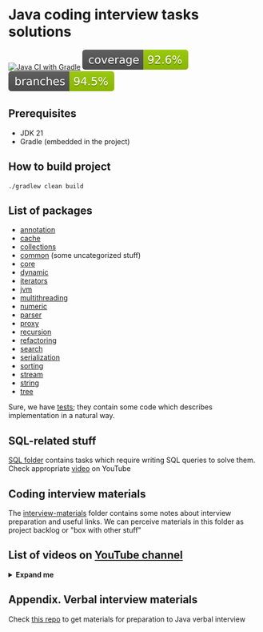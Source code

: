 # Java coding interview tasks solutions

[![Java CI with Gradle](https://github.com/andrei-punko/java-interview-coding/actions/workflows/gradle.yml/badge.svg)](https://github.com/andrei-punko/java-interview-coding/actions/workflows/gradle.yml)
[![Coverage](.github/badges/jacoco.svg)](https://github.com/andrei-punko/java-interview-coding/actions/workflows/gradle.yml)
[![Branches](.github/badges/branches.svg)](https://github.com/andrei-punko/java-interview-coding/actions/workflows/gradle.yml)

## Prerequisites

- JDK 21
- Gradle (embedded in the project)

## How to build project

```shell
./gradlew clean build
```

## List of packages

- [annotation](src/main/java/by/andd3dfx/annotation)
- [cache](src/main/java/by/andd3dfx/cache)
- [collections](src/main/java/by/andd3dfx/collections)
- [common](src/main/java/by/andd3dfx/common) (some uncategorized stuff)
- [core](src/main/java/by/andd3dfx/core)
- [dynamic](src/main/java/by/andd3dfx/dynamic)
- [iterators](src/main/java/by/andd3dfx/iterators)
- [jvm](src/main/java/by/andd3dfx/jvm)
- [multithreading](src/main/java/by/andd3dfx/multithreading)
- [numeric](src/main/java/by/andd3dfx/numeric)
- [parser](src/main/java/by/andd3dfx/parser)
- [proxy](src/main/java/by/andd3dfx/proxy)
- [recursion](src/main/java/by/andd3dfx/recursion)
- [refactoring](src/main/java/by/andd3dfx/refactoring)
- [search](src/main/java/by/andd3dfx/search)
- [serialization](src/main/java/by/andd3dfx/serialization)
- [sorting](src/main/java/by/andd3dfx/sorting)
- [stream](src/main/java/by/andd3dfx/stream)
- [string](src/main/java/by/andd3dfx/string)
- [tree](src/main/java/by/andd3dfx/tree)

Sure, we have [tests](src/test/java/by/andd3dfx); they contain some code which describes implementation in a natural
way.

## SQL-related stuff

[SQL folder](sql/README.md) contains tasks which require writing SQL queries to solve them.
Check appropriate [video](https://youtu.be/GjDF_LdwYHU) on YouTube

## Coding interview materials

The [interview-materials](interview-materials) folder contains some
notes about interview preparation and useful links.
We can perceive materials in this folder as project backlog or "box with other stuff"

## List of videos on [YouTube channel](https://www.youtube.com/@andd3dfx)
<details>
  <summary><b>Expand me</b></summary>

| Title                                                                                            |           YouTube video link            | Code / Repo link                                                                                                                                                                                                                                 |
|--------------------------------------------------------------------------------------------------|:---------------------------------------:|--------------------------------------------------------------------------------------------------------------------------------------------------------------------------------------------------------------------------------------------------|
| Определение максимального количества зрителей стрима                                             | [YouTube](https://youtu.be/uMikT-xpE-w) | [Code](src/main/java/by/andd3dfx/common/CountStreamers.java)                                                                                                                                                                                     |
| Подсчет количества людей каждого возраста (корзинная сортировка)                                 | [YouTube](https://youtu.be/vFsDPm7ecsM) | [Code](src/main/java/by/andd3dfx/sorting/ArrayOfAges.java)                                                                                                                                                                                       |
| Файловая система: структура данных и подсчет размера содержимого                                 | [YouTube](https://youtu.be/j6wr8qCaVeE) | [Code](src/main/java/by/andd3dfx/tree/FileSystemTree.java)                                                                                                                                                                                       |
| Подсчет количества кораблей на поле морского боя                                                 | [YouTube](https://youtu.be/9ypQAA7ilYo) | [Code](src/main/java/by/andd3dfx/search/CountSeaShips.java)                                                                                                                                                                                      |
| Сортировка выбором (Selection sort)                                                              | [YouTube](https://youtu.be/sQLeZOOmxlo) | [Code](src/main/java/by/andd3dfx/sorting/SelectionSort.java)                                                                                                                                                                                     |
| Роняем JVM (2 решения)                                                                           | [YouTube](https://youtu.be/FTR-_QqcH-I) | [Code](src/main/java/by/andd3dfx/jvm)                                                                                                                                                                                                            |
| Самодельный Enum (Яндекс)                                                                        | [YouTube](https://youtu.be/41sJn7MQFc4) | [Code](src/main/java/by/andd3dfx/common/CustomEnum.java)                                                                                                                                                                                         |
| Числа Фибоначчи (2 решения)                                                                      | [YouTube](https://youtu.be/S5rfbd8JkWw) | [Code](src/main/java/by/andd3dfx/numeric/Fibonacci.java)                                                                                                                                                                                         |
| Поиск второго по величине элемента массива (2 решения)                                           | [YouTube](https://youtu.be/TYU9OsImhP8) | [Code](src/main/java/by/andd3dfx/numeric/SecondLargestElement.java)                                                                                                                                                                              |
| Многопоточный стек                                                                               | [YouTube](https://youtu.be/R6yUAA82_3Y) | [Code](src/main/java/by/andd3dfx/multithreading/stack/CustomConcurrentStack.java)                                                                                                                                                                |
| Нахождение наибольшего общего делителя (2 решения)                                               | [YouTube](https://youtu.be/OzGTTkysIew) | [Code](src/main/java/by/andd3dfx/numeric/GreatestCommonDivisor.java)                                                                                                                                                                             |
| Поиск максимального произведения трех чисел в массиве                                            | [YouTube](https://youtu.be/wzO6abwg4y4) | [Code](src/main/java/by/andd3dfx/numeric/MaxMultiplicationOf3InArray.java)                                                                                                                                                                       |
| Композитный итератор (Яндекс)                                                                    | [YouTube](https://youtu.be/8V_t64QLN7Q) | [Code](src/main/java/by/andd3dfx/iterators/CompositeIterator.java)                                                                                                                                                                               |
| Пузырьковая сортировка (2 решения) (Bubble sort)                                                 | [YouTube](https://youtu.be/vK4BTGVELwk) | [Code](src/main/java/by/andd3dfx/sorting/BubbleSort.java)                                                                                                                                                                                        |
| Бинарное дерево поиска                                                                           | [YouTube](https://youtu.be/DGLiObeU04A) | [Code](src/main/java/by/andd3dfx/tree/BinarySearchTree.java)                                                                                                                                                                                     |
| Рекурсивный итератор (Яндекс)                                                                    | [YouTube](https://youtu.be/dnR4xhkdx1I) | [Code](src/main/java/by/andd3dfx/iterators/RecursiveIterator.java)                                                                                                                                                                               |
| Поиск трех чисел с заданной суммой (2 решения)                                                   | [YouTube](https://youtu.be/P-2jXiQ1OFo) | [Code](src/main/java/by/andd3dfx/numeric/SumOfThree.java)                                                                                                                                                                                        |
| Валидация имени пользователя                                                                     | [YouTube](https://youtu.be/27zJPML4SYg) | -                                                                                                                                                                                                                                                |
| Поиск цикла в связном списке: алгоритм Флойда                                                    | [YouTube](https://youtu.be/5IcvvtfLGvM) | [Code](src/main/java/by/andd3dfx/collections/LoopInLinkedList.java)                                                                                                                                                                              |
| Реализация cd для абстрактной файловой системы                                                   | [YouTube](https://youtu.be/HLoLoIaL--I) | [Code](src/main/java/by/andd3dfx/common/FileSystemPath.java)                                                                                                                                                                                     |
| LRU кэш (Least Recently Used) (leetcode)                                                         | [YouTube](https://youtu.be/ZrF5s4_jNZk) | [Code](src/main/java/by/andd3dfx/cache/LRUCache.java)                                                                                                                                                                                            |
| Обход конем шахматной доски (Horse walk)                                                         | [YouTube](https://youtu.be/keNYNcQi9o8) | [Code](src/main/java/by/andd3dfx/recursion/HorseWalk.java)                                                                                                                                                                                       |
| Подсчет строк из InputStream, удовлетворяющих условию                                            | [YouTube](https://youtu.be/XDIgxvYAGfY) | [Code](src/main/java/by/andd3dfx/common/Needle.java)                                                                                                                                                                                             |
| Поиск уникальных элементов в коллекции                                                           | [YouTube](https://youtu.be/YaApEnhQEks) | -                                                                                                                                                                                                                                                |
| Изменение формата страхового номера при помощи регулярных выражений                              | [YouTube](https://youtu.be/SdNLzjbXyo8) | [Code](src/main/java/by/andd3dfx/common/InsuranceNumber.java)                                                                                                                                                                                    |
| Определение бита в бесконечной последовательности                                                | [YouTube](https://youtu.be/AB896M2cJr4) | [Code](src/main/java/by/andd3dfx/numeric/BitsRow.java)                                                                                                                                                                                           |
| Запуск параллельного выполнения нескольких задач (3 решения)                                     | [YouTube](https://youtu.be/jPCnLumA4x8) | [Code](src/main/java/by/andd3dfx/multithreading/HowToStartMultipleTasks.java)                                                                                                                                                                    |
| Четный итератор                                                                                  | [YouTube](https://youtu.be/wY5Hg3KrLqw) | [Code](src/main/java/by/andd3dfx/iterators/EvenIterator.java)                                                                                                                                                                                    |
| Задачи с палиндромами                                                                            | [YouTube](https://youtu.be/XZMOlvKRzd0) | [Code](src/main/java/by/andd3dfx/string/Palindrome.java)                                                                                                                                                                                         |
| Расстановка ферзей на шахматной доске (N-Queens) (leetcode)                                      | [YouTube](https://youtu.be/v9kctJiD4KQ) | [Code](src/main/java/by/andd3dfx/recursion/EightQueens.java)                                                                                                                                                                                     |
| Печать foobar из разных потоков                                                                  | [YouTube](https://youtu.be/UVrrfYTiRo8) | [Code](src/main/java/by/andd3dfx/multithreading/FooBarNTimes.java)                                                                                                                                                                               |
| Проверка симметричности матрицы                                                                  | [YouTube](https://youtu.be/DwLLrRRPFkw) | [Code](src/main/java/by/andd3dfx/numeric/SymmetricMatrix.java)                                                                                                                                                                                   |
| Расчет давления в кирпичной пирамиде с помощью рекурсии                                          | [YouTube](https://youtu.be/dDk8FUEvFZo) | [Code](src/main/java/by/andd3dfx/recursion/BrickPyramid.java)                                                                                                                                                                                    |
| Поиск подмножества с максимальной четной суммой за O(n)                                          | [YouTube](https://youtu.be/GgZvAwyrAC0) | [Code](src/main/java/by/andd3dfx/search/FindMaxEvenSum.java)                                                                                                                                                                                     |
| Обход бинарного дерева (4 способа) (Binary tree walk)                                            | [YouTube](https://youtu.be/cEd6CPAp90I) | [Code](src/main/java/by/andd3dfx/tree/BinaryTreeWalking.java)                                                                                                                                                                                    |
| Разворот односвязного списка (3 способа) (Reverse linked list)                                   | [YouTube](https://youtu.be/iEKdRgKNurg) | [Code](src/main/java/by/andd3dfx/collections/ReverseLinkedList.java)                                                                                                                                                                             |
| Самодельная аннотация                                                                            | [YouTube](https://youtu.be/ERKYwftYjtk) | [Code](src/main/java/by/andd3dfx/annotation)                                                                                                                                                                                                     |
| Самодельный Atomic                                                                               | [YouTube](https://youtu.be/4SFuAGa6GfU) | [Code](src/main/java/by/andd3dfx/multithreading/CustomAtomic.java)                                                                                                                                                                               |
| Поиск простых делителей числа (Prime dividers of number)                                         | [YouTube](https://youtu.be/EEN6tBfXGt8) | [Code](src/main/java/by/andd3dfx/numeric/PrimeDividersOfNumber.java)                                                                                                                                                                             |
| Сортировка вставками (Insertion sort)                                                            | [YouTube](https://youtu.be/NIvyCMC7NgU) | [Code](src/main/java/by/andd3dfx/sorting/InsertionSort.java)                                                                                                                                                                                     |
| Подсчет количества съеденных конфет                                                              | [YouTube](https://youtu.be/UNz2nM2qQ3E) | [Code](src/main/java/by/andd3dfx/common/Candies.java)                                                                                                                                                                                            |
| Составление поезда из вагонов                                                                    | [YouTube](https://youtu.be/ToXzQU6vIKw) | [Code](src/main/java/by/andd3dfx/common/TrainComposition.java)                                                                                                                                                                                   |
| Очередь в прачечную                                                                              | [YouTube](https://youtu.be/reTyOF3yo5k) | [Code](src/main/java/by/andd3dfx/search/WashMachines.java)                                                                                                                                                                                       |
| Реализация целочисленного деления (2 решения)                                                    | [YouTube](https://youtu.be/jhKuxPDCa54) | [Code](src/main/java/by/andd3dfx/numeric/IntDivider.java)                                                                                                                                                                                        |
| Ханойские башни (Hanoi towers)                                                                   | [YouTube](https://youtu.be/8fkHg9JKKmg) | [Code](src/main/java/by/andd3dfx/recursion/HanoiTowers.java)                                                                                                                                                                                     |
| Быстрая сортировка (Quick sort)                                                                  | [YouTube](https://youtu.be/lp1UsN1-_p4) | [Code](src/main/java/by/andd3dfx/sorting/QuickSort.java)                                                                                                                                                                                         |
| Генерация перестановок (leetcode)                                                                | [YouTube](https://youtu.be/PyRnm2mFZbk) | [Code](src/main/java/by/andd3dfx/common/Permutations.java)                                                                                                                                                                                       |
| Интерполяционный поиск в упорядоченном массиве                                                   | [YouTube](https://youtu.be/kRTntkCB_a4) | [Code](src/main/java/by/andd3dfx/search/InterpolationSearch.java)                                                                                                                                                                                |
| Птицеферма (с элементами ООП)                                                                    | [YouTube](https://youtu.be/tQAJRQrc2Aw) | [Code](src/main/java/by/andd3dfx/common/birdsfarm/README.MD)                                                                                                                                                                                     |
| Определение более длинного конца цепи                                                            | [YouTube](https://youtu.be/KAqZwNY7yUc) | -                                                                                                                                                                                                                                                |
| Прыжки по разрушающимся платформам                                                               | [YouTube](https://youtu.be/okH8weUwc8k) | -                                                                                                                                                                                                                                                |
| Сортировка квадратов упорядоченного массива (3 способа) (leetcode)                               | [YouTube](https://youtu.be/49DpyzZN4NM) | [Code](src/main/java/by/andd3dfx/common/SortedSquares.java)                                                                                                                                                                                      |
| Поиск пары непересекающихся отрезков                                                             | [YouTube](https://youtu.be/W7irv3Wy7Kw) | [Code](src/main/java/by/andd3dfx/common/SegmentIntersection.java)                                                                                                                                                                                |
| Определение непрерывных интервалов для числового массива                                         | [YouTube](https://youtu.be/ql6TROfbnYk) | [Code](src/main/java/by/andd3dfx/common/ArrayRanges.java)                                                                                                                                                                                        |
| Поиск в массиве пары чисел с заданной суммой за O(n)                                             | [YouTube](https://youtu.be/CrQdpjsr26w) | [Code](src/main/java/by/andd3dfx/search/FindSumOfTwoInArray.java)                                                                                                                                                                                |
| Поиск k максимальных чисел в массиве за O(kn)                                                    | [YouTube](https://youtu.be/iBOodbu0wKQ) | [Code](src/main/java/by/andd3dfx/sorting/FindTopKNumbers.java)                                                                                                                                                                                   |
| Поиск пропущенного минимального положительного элемента в несортированном массиве за O(n)        | [YouTube](https://youtu.be/0i7x_YEXOpA) | [Code](src/main/java/by/andd3dfx/search/FirstSmallestMissingPositive.java)                                                                                                                                                                       |
| Два секретных Git-репозитория, посвященных Java-интервью                                         | [YouTube](https://youtu.be/NpcB1gsTkMg) | [Repo1](https://github.com/andrei-punko/java-interview-coding) [Repo2](https://github.com/andrei-punko/java-interview-faq-n-answers)                                                                                                             |
| Сократитель ссылок (Яндекс)                                                                      | [YouTube](https://youtu.be/iUBWIZE_vo4) | [Code](src/main/java/by/andd3dfx/common/UrlShortener.java)                                                                                                                                                                                       |
| Определение минимального произведения пары элементов несортированного массива за O(n)            | [YouTube](https://youtu.be/QilFm81ukEw) | [Code](src/main/java/by/andd3dfx/numeric/MinMultiplication.java)                                                                                                                                                                                 |
| Возведение числа в степень (2 способа) (leetcode)                                                | [YouTube](https://youtu.be/peiEt6TkpLU) | [Code](src/main/java/by/andd3dfx/numeric/RaiseToPower.java)                                                                                                                                                                                      |
| Сортировка анаграмм                                                                              | [YouTube](https://youtu.be/_i77ixQLijs) | [Code](src/main/java/by/andd3dfx/sorting/SortAnagrams.java)                                                                                                                                                                                      |
| Создаем deadlock                                                                                 | [YouTube](https://youtu.be/xuWU_6JTXi4) | [Code](src/main/java/by/andd3dfx/multithreading/Deadlock.java)                                                                                                                                                                                   |
| Замена последовательных пробелов в строке одним за O(n)                                          | [YouTube](https://youtu.be/2jszDhWtLes) | [Code](src/main/java/by/andd3dfx/string/ReplaceConsequentSpacesWithOne.java)                                                                                                                                                                     |
| Как собрать Java-проект без JDK, Maven и Gradle                                                  | [YouTube](https://youtu.be/gbF2zVvndLg) | [Repo](https://github.com/andrei-punko/aspectj-sandbox/tree/build-java8-project-inside-docker)                                                                                                                                                   |
| Сортировка слиянием (Merge sort)                                                                 | [YouTube](https://youtu.be/QsXDi0MABA0) | [Code](src/main/java/by/andd3dfx/sorting/MergeSort.java)                                                                                                                                                                                         |
| Стек с поддержкой определения минимального элемента за O(1)                                      | [YouTube](https://youtu.be/-Y-_0R8tfyk) | [Code](src/main/java/by/andd3dfx/collections/StackWithMinSupportO1.java)                                                                                                                                                                         |
| Рефакторинг кода из интервью 1                                                                   | [YouTube](https://youtu.be/jdnNYxVk5BE) | [Code](src/main/java/by/andd3dfx/refactoring)                                                                                                                                                                                                    |
| Кодирование строки                                                                               | [YouTube](https://youtu.be/Lw4gg7tkWQE) | [Code](src/main/java/by/andd3dfx/string/ShiftCharactersAndCapitalizeVowels.java)                                                                                                                                                                 |
| Реверсирование последовательности (3 способа)                                                    | [YouTube](https://youtu.be/Ql6JGqcSiNk) | [Code](src/main/java/by/andd3dfx/collections/ReverseAnySequence.java)                                                                                                                                                                            |
| Программист в кино в эпоху COVID                                                                 | [YouTube](https://youtu.be/ClBUqbfSJ18) | [Code](src/main/java/by/andd3dfx/common/ProgrammerInCinemaDuringCovid.java)                                                                                                                                                                      |
| LFU кэш (Least Frequently Used) (leetcode)                                                       | [YouTube](https://youtu.be/4hhu0cSVUCA) | [Code](src/main/java/by/andd3dfx/cache/LFUCacheUsingLinkedHashSet.java)                                                                                                                                                                          |
| Поиск элементов одного массива, отсутствующих в другом за O(n)                                   | [YouTube](https://youtu.be/bJIzoT-CmUg) | [Code](src/main/java/by/andd3dfx/search/FindElementsOfArrayWhichNotPresentInAnotherArray.java)                                                                                                                                                   |
| Киномарафон                                                                                      | [YouTube](https://youtu.be/2hGoj3v5JVQ) | [Code](src/main/java/by/andd3dfx/common/MovieNight.java)                                                                                                                                                                                         |
| Самодельный Stream с filter и map операциями                                                     | [YouTube](https://youtu.be/LvBjS17CatQ) | [Code](src/main/java/by/andd3dfx/stream/CustomStream.java)                                                                                                                                                                                       |
| Брутфорс пароля по хэшу и хэш-функции (Ozon)                                                     | [YouTube](https://youtu.be/-TjrkxilGn0) | [Code](src/main/java/by/andd3dfx/common/PasswordBruteforce.java)                                                                                                                                                                                 |
| Упаковка товаров для доставки                                                                    | [YouTube](https://youtu.be/ZDntf64fW5Q) | -                                                                                                                                                                                                                                                |
| Самодельный Stream 2: of, limit, skip, takeWhile, dropWhile, distinct, sorted, forEach, toList   | [YouTube](https://youtu.be/iuzWoSzl1to) | [Code](src/main/java/by/andd3dfx/stream/CustomStream.java)                                                                                                                                                                                       |
| Определение оптимального времени покупки и продажи акций (2 решения) (leetcode)                  | [YouTube](https://youtu.be/XYPIKrEBbCc) | [Code](src/main/java/by/andd3dfx/dynamic/BestTimeToBuyNSellStock.java)                                                                                                                                                                           |
| Разбиение здания на апартаменты                                                                  | [YouTube](https://youtu.be/W3RefFMsnRo) | [Code](src/main/java/by/andd3dfx/dynamic/Stories.java)                                                                                                                                                                                           |
| Самодельный BlockingQueue (2 решения)                                                            | [YouTube](https://youtu.be/eMn_KjkFGds) | [Code](src/main/java/by/andd3dfx/multithreading/queue)                                                                                                                                                                                           |
| Самодельный ThreadPoolExecutor                                                                   | [YouTube](https://youtu.be/FmJasJ-W-Rs) | [Code](src/main/java/by/andd3dfx/multithreading/executor)                                                                                                                                                                                        |
| Восстановление IP-адреса (leetcode)                                                              | [YouTube](https://youtu.be/bpSA5MJ36UQ) | [Code](src/main/java/by/andd3dfx/dynamic/RestoreIPAddress.java)                                                                                                                                                                                  |
| Определение лучшего среднего значения в массиве оценок (2 решения)                               | [YouTube](https://youtu.be/cdLSKHrfg4A) | [Code](src/main/java/by/andd3dfx/numeric/BestAverageScore.java)                                                                                                                                                                                  |
| Создание объекта по типу, указанному как generic (2 решения)                                     | [YouTube](https://youtu.be/vkn_2w-oJIo) | [Code](src/main/java/by/andd3dfx/core/GenericClassCreation.java)                                                                                                                                                                                 |
| Порядок инициализации полей и блоков Java-класса                                                 | [YouTube](https://youtu.be/rnf7cMbRado) | [Code](src/main/java/by/andd3dfx/core/creationorder)                                                                                                                                                                                             |
| Самодельный LinkedList                                                                           | [YouTube](https://youtu.be/vHjvNHBQP3o) | [Code](src/main/java/by/andd3dfx/collections/custom/CustomLinkedList.java)                                                                                                                                                                       |
| Самодельный ArrayList                                                                            | [YouTube](https://youtu.be/u7Vyh567ljs) | [Code](src/main/java/by/andd3dfx/collections/custom/CustomArrayList.java)                                                                                                                                                                        |
| Самодельный HashMap                                                                              | [YouTube](https://youtu.be/-GECqwRV8Uw) | [Code](src/main/java/by/andd3dfx/collections/custom/CustomHashMap.java)                                                                                                                                                                          |
| Три задачи из интервью на парсинг файлов                                                         | [YouTube](https://youtu.be/4DGhiBXFhUc) | [Code](src/main/java/by/andd3dfx/parser)                                                                                                                                                                                                         |
| Робот двуногий шагающий (Яндекс)                                                                 | [YouTube](https://youtu.be/MBANIKUlpEs) | [Code](src/main/java/by/andd3dfx/multithreading/TwoLegsRobot.java)                                                                                                                                                                               |
| Самодельный HashSet                                                                              | [YouTube](https://youtu.be/aTbKxApYNYk) | [Code](src/main/java/by/andd3dfx/collections/custom/CustomHashSet.java)                                                                                                                                                                          |
| Самодельный LinkedHashSet                                                                        | [YouTube](https://youtu.be/GlV87RWHhOQ) | [Code](src/main/java/by/andd3dfx/collections/custom/CustomLinkedHashSet.java)                                                                                                                                                                    |
| Неизменяемая нода и сумма ее вложенных элементов (3 способа)                                     | [YouTube](https://youtu.be/UaeleszV00w) | [Code](src/main/java/by/andd3dfx/recursion/UnmodifiableNode.java)                                                                                                                                                                                |
| Топологическая сортировка. Нахождение цикла в графе                                              | [YouTube](https://youtu.be/FiNIYTJO0qM) | [Code](src/main/java/by/andd3dfx/sorting/TopologicalSorting.java)                                                                                                                                                                                |
| Удаление N-го элемента с конца односвязного списка (leetcode)                                    | [YouTube](https://youtu.be/1cn_3eCvnq0) | [Code](src/main/java/by/andd3dfx/collections/DeleteNthElementFromLinkedListEnd.java)                                                                                                                                                             |
| Самодельный Lock                                                                                 | [YouTube](https://youtu.be/QdvsNhf5FI4) | [Code](src/main/java/by/andd3dfx/multithreading/lock)                                                                                                                                                                                            |
| Печать строк в заданном порядке из разных потоков (leetcode)                                     | [YouTube](https://youtu.be/UTmv-H2xc9Y) | [Code](src/main/java/by/andd3dfx/multithreading/PrintInOrder.java)                                                                                                                                                                               |
| Многопоточное получение H₂O из водорода и кислорода (leetcode)                                   | [YouTube](https://youtu.be/7S9e_vXuVFE) | [Code](src/main/java/by/andd3dfx/multithreading/BuildingH2O.java)                                                                                                                                                                                |
| Удаление элемента заданной величины из массива (leetcode)                                        | [YouTube](https://youtu.be/ECdosiz1ZPM) | [Code](src/main/java/by/andd3dfx/common/RemoveElement.java)                                                                                                                                                                                      |
| ДВЕ задачи про ДВЕри                                                                             | [YouTube](https://youtu.be/ix81AbCNiBE) | [Code1](src/main/java/by/andd3dfx/common/DoorNBox.java) [Code2](src/main/java/by/andd3dfx/common/DoorsNKeys.java)                                                                                                                                |
| Добавление многопоточности при параллельных запросах в разные системы                            | [YouTube](https://youtu.be/3IGsZy0uTSk) | [Code](src/main/java/by/andd3dfx/multithreading/AddMultithreading.java)                                                                                                                                                                          |
| Распространение заражения между городами (2 решения)                                             | [YouTube](https://youtu.be/Ei1uCCD_Iqg) | -                                                                                                                                                                                                                                                |
| Реверсирование порядка цифр в числе (2 решения)                                                  | [YouTube](https://youtu.be/w3C4L7GxD7M) | [Code](src/main/java/by/andd3dfx/numeric/ReverseDigitsOrder.java)                                                                                                                                                                                |
| Поиск среди пар чисел значения, встречающегося однажды: магия XOR (2 решения) (leetcode)         | [YouTube](https://youtu.be/dNB8tOvx5Gk) | [Code](src/main/java/by/andd3dfx/numeric/FindNumberWhichAppearsOnce.java)                                                                                                                                                                        |
| Удаление дубликатов в сортированном связном списке ч.I, II (leetcode)                            | [YouTube](https://youtu.be/ryE_Q_AtAg8) | [Code1](src/main/java/by/andd3dfx/collections/RemoveDuplicatesFromSortedLinkedList.java) [Code2](src/main/java/by/andd3dfx/collections/RemoveDuplicatesFromSortedLinkedList_II.java)                                                             |
| Генерация валидных комбинаций скобок (leetcode)                                                  | [YouTube](https://youtu.be/UMBenJ4PZKU) | [Code](src/main/java/by/andd3dfx/common/GenerateParentheses.java)                                                                                                                                                                                |
| Валидация записи числа регулярным выражением (leetcode)                                          | [YouTube](https://youtu.be/Xy0iJ7w_UO8) | [Code](src/main/java/by/andd3dfx/numeric/ValidNumber.java)                                                                                                                                                                                       |
| Проверка, является ли число степенью заданного числа (2 решения) (leetcode)                      | [YouTube](https://youtu.be/E1Gue5EcvK4) | [Code](src/main/java/by/andd3dfx/numeric/PowerOfThree.java)                                                                                                                                                                                      |
| Прокрутка односвязного списка (leetcode)                                                         | [YouTube](https://youtu.be/6tyflwO6PwY) | [Code](src/main/java/by/andd3dfx/collections/RotateLinkedList.java)                                                                                                                                                                              |
| Поиск подстроки в строке за O(N+M): алгоритм Бойера-Мура (2 решения) (leetcode)                  | [YouTube](https://youtu.be/77fzfJIs_YY) | [Code1](src/main/java/by/andd3dfx/string/boyermoore/FindSubstringBoyerMoore.java) [Code2](src/main/java/by/andd3dfx/string/boyermoore/FindSubstringBoyerMooreEnhanced.java)                                                                      |
| Задачи из интервью на написание SQL-запросов                                                     | [YouTube](https://youtu.be/GjDF_LdwYHU) | [Code](sql/README.md)                                                                                                                                                                                                                            |
| Поиск слова в матрице букв (leetcode)                                                            | [YouTube](https://youtu.be/FsKU04anMtE) | [Code](src/main/java/by/andd3dfx/search/wordsearch/WordSearch.java)                                                                                                                                                                              |
| Сжатие строки (Яндекс)                                                                           | [YouTube](https://youtu.be/s3sGF7C6cV8) | [Code](src/main/java/by/andd3dfx/string/MakeStringCompact.java)                                                                                                                                                                                  |
| Самодельный Stack                                                                                | [YouTube](https://youtu.be/sZ-DrSHhrWc) | [Code](src/main/java/by/andd3dfx/collections/custom/CustomStack.java)                                                                                                                                                                            |
| Выдача купюр банкоматом (Яндекс)                                                                 | [YouTube](https://youtu.be/LDKZtDevRRI) | -                                                                                                                                                                                                                                                |
| Поиск набора слов в матрице букв (2 решения) (leetcode)                                          | [YouTube](https://youtu.be/DTyMyr6bNGw) | [Code1](src/main/java/by/andd3dfx/search/wordsearch/WordSearch_IIUsingWordSearch.java) [Code2](src/main/java/by/andd3dfx/search/wordsearch/WordSearch_IIUsingRecursion.java)                                                                     |
| Поиск набора слов в матрице букв 2: префиксное дерево (leetcode)                                 | [YouTube](https://youtu.be/CLYbm21pvig) | [Code](src/main/java/by/andd3dfx/search/wordsearch/WordSearch_IIUsingPrefixTree.java)                                                                                                                                                            |
| Поиск в строке наиболее длинной подстроки без повторений (leetcode)                              | [YouTube](https://youtu.be/Jj66XXja4LY) | [Code](src/main/java/by/andd3dfx/string/LongestWordWithoutRepeatingChars.java)                                                                                                                                                                   |
| Сумма двух чисел без использования + и - (2 решения) (leetcode)                                  | [YouTube](https://youtu.be/W_Vja_AFKFg) | [Code](src/main/java/by/andd3dfx/numeric/SumOfTwoIntegersWithoutUsingPlusMinus.java)                                                                                                                                                             |
| Длина последнего слова в строке (3 решения) (leetcode)                                           | [YouTube](https://youtu.be/Kev5TpsfKT4) | [Code](src/main/java/by/andd3dfx/string/LengthOfLastWord.java)                                                                                                                                                                                   |
| Парсинг списка строк в структуру данных (Яндекс)                                                 | [YouTube](https://youtu.be/RW1DcmbzbQ8) | [Code](src/main/java/by/andd3dfx/string/ParseListIntoStructure.java)                                                                                                                                                                             |
| Перемещение нулей к концу массива (leetcode)                                                     | [YouTube](https://youtu.be/IV5EIDRYZ9U) | [Code](src/main/java/by/andd3dfx/numeric/MoveZeroes.java)                                                                                                                                                                                        |
| Проверка правильности использования заглавных букв (2 решения) (leetcode)                        | [YouTube](https://youtu.be/v0EkBQbFQpk) | [Code](src/main/java/by/andd3dfx/string/CheckCapitalUsage.java)                                                                                                                                                                                  |
| Цифровой корень (итеративная сумма цифр) числа (2 решения) (leetcode)                            | [YouTube](https://youtu.be/04ezQ_--SIs) | [Code](src/main/java/by/andd3dfx/numeric/AddDigits.java)                                                                                                                                                                                         |
| Удаление дубликатов из сортированного массива, ч.I, II (leetcode)                                | [YouTube](https://youtu.be/gbReaBoFHkc) | [Code1](src/main/java/by/andd3dfx/collections/RemoveDuplicatesFromSortedArray.java) [Code2](src/main/java/by/andd3dfx/collections/RemoveDuplicatesFromSortedArray_II.java)                                                                       |
| Определение размера окрестности для элементов массива чисел                                      | [YouTube](https://youtu.be/GyiMCtUWnUk) | [Code](src/main/java/by/andd3dfx/search/FindNeighborhoodSequence.java)                                                                                                                                                                           |
| Сортировка Шелла (Shell sort)                                                                    | [YouTube](https://youtu.be/1wyVIGI7EX8) | [Code](src/main/java/by/andd3dfx/sorting/ShellSort.java)                                                                                                                                                                                         |
| Размен минимальным количеством монет (2 решения)                                                 | [YouTube](https://youtu.be/K1xPbYPslRU) | [Code](src/main/java/by/andd3dfx/dynamic/ChangeWithMinNumberOfCoins.java)                                                                                                                                                                        |
| Замена всех '?' в строке, избегая повторяющихся последовательных символов (leetcode)             | [YouTube](https://youtu.be/OgMnvWfhqrk) | [Code](src/main/java/by/andd3dfx/string/ReplaceQCharToAvoidConsecutiveRepeatingChars.java)                                                                                                                                                       |
| Заказ фурнитуры: добавить пропущенный код                                                        | [YouTube](https://youtu.be/TNgR6JaxwFg) | [Code](src/main/java/by/andd3dfx/common/furniture/README.md)                                                                                                                                                                                     |
| Поиск в сортированном массиве количества элементов меньших заданного (3 решения)                 | [YouTube](https://youtu.be/a2dvtrdi1YI) | [Code](src/main/java/by/andd3dfx/search/FindAmountOfElementsLessThan.java)                                                                                                                                                                       |
| Факториал (4 решения)                                                                            | [YouTube](https://youtu.be/HZrTppQjXVs) | [Code](src/main/java/by/andd3dfx/numeric/factorial)                                                                                                                                                                                              |
| Вычисление среднего, медианы, моды, квартилей                                                    | [YouTube](https://youtu.be/nqalmvHE_-A) | [Code](src/main/java/by/andd3dfx/numeric/MeanMedianMode.java)                                                                                                                                                                                    |
| Обзор содержимого моих GitHub репозиториев                                                       | [YouTube](https://youtu.be/w2LyIXEvtG0) | [GitHub](https://github.com/andrei-punko)                                                                                                                                                                                                        |
| Перемешивание массива: алгоритм тасования Фишера-Йетса                                           | [YouTube](https://youtu.be/Ru9UA_74t30) | [Code](src/main/java/by/andd3dfx/sorting/ArrayMixer.java)                                                                                                                                                                                        |
| Валидация скобочного выражения (leetcode)                                                        | [YouTube](https://youtu.be/4kimh-Gsuxs) | [Code](src/main/java/by/andd3dfx/common/BracketsExpressionValidator.java)                                                                                                                                                                        |
| Объединение упорядоченных массивов в массив без дубликатов                                       | [YouTube](https://youtu.be/uABGnnTD0Kw) | [Code](src/main/java/by/andd3dfx/common/ArraysUnion.java)                                                                                                                                                                                        |
| Каверзный finally / Каверзный stream: предсказать, что произойдет                                | [YouTube](https://youtu.be/Man9zRalhPs) | [Code1](src/main/java/by/andd3dfx/core/TrickyFinally.java) [Code2](src/main/java/by/andd3dfx/stream/TrickyStream.java)                                                                                                                           |
| Как успеть посмотреть все обучающие ролики на YouTube (Ускорение выше 2х)                        | [YouTube](https://youtu.be/NjCizItxPdM) | -                                                                                                                                                                                                                                                |
| Генерация CV в PDF из Markdown и автоматизация взаимодействия с рекрутером                       | [YouTube](https://youtu.be/GV5LlPkrNQM) | [Repo](https://github.com/andrei-punko/cv)                                                                                                                                                                                                       |
| Перестановка пары цифр числа для получения максимального значения (leetcode)                     | [YouTube](https://youtu.be/-my6feBZ6RY) | [Code](src/main/java/by/andd3dfx/numeric/MaximumSwap.java)                                                                                                                                                                                       |
| Бинарный поиск в упорядоченном массиве                                                           | [YouTube](https://youtu.be/RaxWD5yAQ9Q) | [Code](src/main/java/by/andd3dfx/search/BinarySearch.java)                                                                                                                                                                                       |
| Поиск первой и последней позиции элемента в упорядоченном массиве (leetcode)                     | [YouTube](https://youtu.be/6s-kAtOFXuY) | [Code](src/main/java/by/andd3dfx/search/FirstNLastPosOfElementInSortedArray.java)                                                                                                                                                                |
| Подсчет отрицательных чисел в сортированной матрице за O(N+M) (2 решения) (leetcode)             | [YouTube](https://youtu.be/N3RrlPQn9CY) | [Code](src/main/java/by/andd3dfx/search/CountNegativesInSortedMatrix.java)                                                                                                                                                                       |
| Избавление от дублирования в тестах посредством перехода к параметризованным тестам              | [YouTube](https://youtu.be/QIwQCzDU3XM) | [Code](src/test/java/by/andd3dfx/search/CountNegativesInSortedMatrixTest.java)                                                                                                                                                                   |
| Поиск пропущенных чисел в массиве без использования дополнительной памяти                        | [YouTube](https://youtu.be/yR6sQBAOSt4) | [Code](src/main/java/by/andd3dfx/search/FindDisappearedNumbers.java)                                                                                                                                                                             |
| Поиск следующей ноды для заданной ноды бинарного дерева поиска                                   | [YouTube](https://youtu.be/qg0b9f8wGCg) | [Code](src/main/java/by/andd3dfx/tree/NextNodeForBinarySearchTree.java)                                                                                                                                                                          |
| Задачи на логику из BA-интервью                                                                  | [YouTube](https://youtu.be/Gdc_piBHDzU) | -                                                                                                                                                                                                                                                |
| Поиск позиций больших групп в строке (leetcode)                                                  | [YouTube](https://youtu.be/RFTK3bFpLcs) | [Code](src/main/java/by/andd3dfx/string/LargeGroupPositions.java)                                                                                                                                                                                |
| Подсчет способов подъема по лестнице (leetcode)                                                  | [YouTube](https://youtu.be/bjE3KQM4ko4) | [Code](src/main/java/by/andd3dfx/common/ClimbingStairs.java)                                                                                                                                                                                     |
| Преобразование римской записи числа в арабскую (leetcode)                                        | [YouTube](https://youtu.be/vlKjGPFyltU) | [Code](src/main/java/by/andd3dfx/numeric/RomanToInteger.java)                                                                                                                                                                                    |
| Преобразование арабской записи числа в римскую (leetcode)                                        | [YouTube](https://youtu.be/83hLrZyfxeU) | [Code](src/main/java/by/andd3dfx/numeric/IntegerToRoman.java)                                                                                                                                                                                    |
| Поиск анаграммы (2 решения) (leetcode)                                                           | [YouTube](https://youtu.be/8doD_ZqlHL0) | [Code](src/main/java/by/andd3dfx/common/ValidAnagram.java)                                                                                                                                                                                       |
| Поиск наиболее длинного слова из словаря, которое можно сложить из заданного набора символов     | [YouTube](https://youtu.be/LQeAY_jx3SA) | [Code](src/main/java/by/andd3dfx/string/LongestDictWordsFromCharacters.java)                                                                                                                                                                     |
| Определение простых делителей, меньших заданного числа. Решето Эратосфена (4 решения)            | [YouTube](https://youtu.be/VWP8mvmDRNc) | [Code](src/main/java/by/andd3dfx/numeric/AmountOfPrimeNumbers.java)                                                                                                                                                                              |
| Поиск для заданного элемента массива k соседних элементов, ближайших к нему по величине (Яндекс) | [YouTube](https://youtu.be/bB0v2pcE1Do) | [Code](src/main/java/by/andd3dfx/numeric/KNearestNumbers.java)                                                                                                                                                                                   |
| Поиск максимальной суммы двух элементов в неупорядоченном списке за O(n)                         | [YouTube](https://youtu.be/r6nFOKq_rdc) | [Code](src/main/java/by/andd3dfx/numeric/MaxSum.java)                                                                                                                                                                                            |
| Инкремент большого целого, представленного в виде массива цифр (leetcode)                        | [YouTube](https://youtu.be/qk6lt-lC2Nc) | [Code](src/main/java/by/andd3dfx/numeric/PlusOne.java)                                                                                                                                                                                           |
| Определение года с максимальным количеством живущих людей (2 решения)                            | [YouTube](https://youtu.be/V1qTYQKxRAA) | [Code](src/main/java/by/andd3dfx/numeric/MaxPeopleAlive.java)                                                                                                                                                                                    |
| Обращение строки символов                                                                        | [YouTube](https://youtu.be/BaFfp9zV6CM) | [Code](src/main/java/by/andd3dfx/string/ReverseString.java)                                                                                                                                                                                      |
| Вывод уникальных значений для коллекции двойной вложенности (2 решения)                          | [YouTube](https://youtu.be/rl186vmuMjk) | [Code](src/main/java/by/andd3dfx/collections/DistinctNames.java)                                                                                                                                                                                 |
| Паспортный контроль (2 решения)                                                                  | [YouTube](https://youtu.be/DAjin0U7NHA) | [Code](src/main/java/by/andd3dfx/common/PassportCheckpoint.java)                                                                                                                                                                                 |
| Вращение матрицы (hackerrank)                                                                    | [YouTube](https://youtu.be/etkqSnthF4c) | [Code](src/main/java/by/andd3dfx/common/MatrixRotation.java)                                                                                                                                                                                     |
| Подсчет единиц в бинарной записи числа (leetcode)                                                | [YouTube](https://youtu.be/F8zwvJYw0R8) | [Code](src/main/java/by/andd3dfx/numeric/CountOnesInBinaryForm.java)                                                                                                                                                                             |
| Получение одной строки из другой за одно изменение                                               | [YouTube](https://youtu.be/GOSWr4jHng8) | [Code](src/main/java/by/andd3dfx/string/StringTransformation.java)                                                                                                                                                                               |
| Проверка наличия дубликатов в несортированном массиве (2 решения)                                | [YouTube](https://youtu.be/qD1EeU7AdrU) | [Code](src/main/java/by/andd3dfx/collections/ContainsDuplicates.java)                                                                                                                                                                            |
| Самодельные equals() и hashCode()                                                                | [YouTube](https://youtu.be/tV621E_36Y4) | [Code1](src/main/java/by/andd3dfx/core/equalshashcode/CustomEqualsNHashCode.java) [Code2](src/main/java/by/andd3dfx/core/equalshashcode/CustomEqualsNHashCode2.java)                                                                             |
| LFU кэш 2 (Least Frequently Used) (leetcode)                                                     | [YouTube](https://youtu.be/sZrNyIrwjnc) | [Code](src/main/java/by/andd3dfx/cache/LFUCacheUsingTime.java)                                                                                                                                                                                   |
| Слияние k упорядоченных массивов быстрее, чем за kN*log(kN)                                      | [YouTube](https://youtu.be/HqGYyGYKtBs) | [Code](src/main/java/by/andd3dfx/common/MergeSortedArrays.java)                                                                                                                                                                                  |
| Водительский экзамен                                                                             | [YouTube](https://youtu.be/HmQ4u9UFOVQ) | -                                                                                                                                                                                                                                                |
| Рефакторинг Spring Boot сервиса из тестового задания                                             | [YouTube](https://youtu.be/esueccOEQZE) | [Repo](https://github.com/andrei-punko/voting-service)                                                                                                                                                                                           |
| Поиск маршрута спуска золотоискателя с горы                                                      | [YouTube](https://youtu.be/UVwWmVbSq9g) | [Code](src/main/java/by/andd3dfx/dynamic/GoldDigger.java)                                                                                                                                                                                        |
| Счастливое число (2 решения) (leetcode)                                                          | [YouTube](https://youtu.be/9viwbL63DnU) | [Code](src/main/java/by/andd3dfx/numeric/HappyNumber.java)                                                                                                                                                                                       |
| Spring Boot приложение с использованием PostgreSQL JSONB                                         | [YouTube](https://youtu.be/AzvJe9ij53o) | [Repo](https://github.com/andrei-punko/spring-boot-jsonb)                                                                                                                                                                                        |
| Настройка Win OS для разработки на Java                                                          | [YouTube](https://youtu.be/3K86F1C7hNI) | [Repo](https://github.com/andrei-punko/swing-app-google-search)                                                                                                                                                                                  |
| Realtime анализатор спектра звука на Java                                                        | [YouTube](https://youtu.be/OfHj-EmXh2k) | [Repo](https://github.com/andrei-punko/java-sandbox)                                                                                                                                                                                             |
| Как найти утерянный коммит: Git reflog                                                           | [YouTube](https://youtu.be/LJZ1Hce_6xc) | -                                                                                                                                                                                                                                                |
| Функциональные тесты REST API с помощью Spock                                                    | [YouTube](https://youtu.be/GK5y3oA3qfM) | -                                                                                                                                                                                                                                                |
| Вавилонский метод вычисления квадратного корня (leetcode)                                        | [YouTube](https://youtu.be/41zAzebmOuc) | [Code](src/main/java/by/andd3dfx/numeric/SquareRootBabylon.java)                                                                                                                                                                                 |
| Определение высоты бинарного дерева                                                              | [YouTube](https://youtu.be/xTftgqH0WVI) | [Code](src/main/java/by/andd3dfx/tree/TreeHeight.java)                                                                                                                                                                                           |
| Dummy, Fake, Stub, Spy, Mock                                                                     | [YouTube](https://youtu.be/KkXqW8vMD-4) | -                                                                                                                                                                                                                                                |
| Нагрузочное тестирование Spring Boot сервиса с помощью Gatling                                   | [YouTube](https://youtu.be/uO9luM8wowo) | [Repo](https://github.com/andrei-punko/articles-backend-app)                                                                                                                                                                                     |
| Отражение бинарного дерева                                                                       | [YouTube](https://youtu.be/H2BBCUcVXDM) | [Code](src/main/java/by/andd3dfx/tree/MirrorTree.java)                                                                                                                                                                                           |
| Web crawler (парсер сайта) на Java                                                               | [YouTube](https://youtu.be/4qxvkALcWjQ) | [Repo](https://github.com/andrei-punko/java-crawlers)                                                                                                                                                                                            |
| Как скачать видео с Boosty                                                                       | [YouTube](https://youtu.be/b3ox1_xEx4U) | -                                                                                                                                                                                                                                                |
| Декодирование шифра Цезаря                                                                       | [YouTube](https://youtu.be/pjQ9sYo5bVE) | [Code](src/main/java/by/andd3dfx/string/CaesarCipher.java)                                                                                                                                                                                       |
| Поиск НОК для набора чисел                                                                       | [YouTube](https://youtu.be/jR0Ei_3O7EM) | [Code](src/main/java/by/andd3dfx/numeric/LeastCommonMultiple.java)                                                                                                                                                                               |
| Число Фробениуса и задача Чикена МакНаггетса                                                     | [YouTube](https://youtu.be/itBWtCwWUG4) | [Code](src/main/java/by/andd3dfx/numeric/FrobeniusCoinProblem.java)                                                                                                                                                                              |
| Java interview Q & A collection                                                                  | [YouTube](https://youtu.be/H5i9LJsm28s) | [Repo](https://github.com/andrei-punko/java-interview-faq-n-answers)                                                                                                                                                                             |
| Выдача купюр банкоматом 2 (Яндекс)                                                               | [YouTube](https://youtu.be/0-BL-NO9-B8) | [Code1](src/main/java/by/andd3dfx/common/atm/AtmUsingLoop.java) [Code2](src/main/java/by/andd3dfx/common/atm/AtmUsingRecursion.java)                                                                                                             |
| Поиск эквивалентных вершин бинарного дерева с макс. размером поддеревьев                         | [YouTube](https://youtu.be/Ued_W2Xs7ng) | [Code](src/main/java/by/andd3dfx/tree/equivalent/EquivalentNodesOfTree.java)                                                                                                                                                                     |
| Как выпустить релиз на GitHub                                                                    | [YouTube](https://youtu.be/mtQ2UzPilsQ) | [Repo](https://github.com/andrei-punko/pde-solvers)                                                                                                                                                                                              |
| Редакционное расстояние. Получение одной строки из другой за одно изменение 2                    | [YouTube](https://youtu.be/0543ZryeIx4) | [Code](src/main/java/by/andd3dfx/string/StringTransformation.java)                                                                                                                                                                               |
| Обзор плейлистов на канале                                                                       | [YouTube](https://youtu.be/mT04NRk4UQY) | -                                                                                                                                                                                                                                                |
| AI чат с помощью Spring AI и Ollama                                                              | [YouTube](https://youtu.be/SoDIjw-Ov8o) | [Repo](https://github.com/andrei-punko/spring-ai-ollama)                                                                                                                                                                                         |
| 7 классических задач (музыкальный выпуск)                                                        | [YouTube](https://youtu.be/KlD0hWZLFbg) | -                                                                                                                                                                                                                                                |
| Решение дифф. уравнений в ЧП на Java численно                                                    | [YouTube](https://youtu.be/AmPgu9vksTU) | [Repo](https://github.com/andrei-punko/pde-solvers)                                                                                                                                                                                              |
| 5 сортировок (музыкальный выпуск)                                                                | [YouTube](https://youtu.be/tOu0W-hkFCE) | -                                                                                                                                                                                                                                                |
| Матрица смежности. Распространение заражения между городами 2                                    | [YouTube](https://youtu.be/d9v9DS1YVtk) | [Code](src/main/java/by/andd3dfx/common/InfectionDistribution.java)                                                                                                                                                                              |
| Сборка и запуск Java-проекта без помощи IDE и средств сборки                                     | [YouTube](https://youtu.be/bsWOXmZwrks) | -                                                                                                                                                                                                                                                |
| Три типа аспектов на примере AspectJ                                                             | [YouTube](https://youtu.be/S-LrdkfDSCU) | [Repo](https://github.com/andrei-punko/aspectj-sandbox)                                                                                                                                                                                          |
| GitHub Actions: workflows, coverage, badges                                                      | [YouTube](https://youtu.be/8O9ZmQfixF4) | [Repo1](https://github.com/andrei-punko/spring-boot-3-template) [Repo2](https://github.com/andrei-punko/aspectj-sandbox) [Repo3](https://github.com/andrei-punko/java-interview-coding) [Repo4](https://github.com/andrei-punko/spring-boot-jwt) |
| Самодельный ArrayList 2                                                                          | [YouTube](https://youtu.be/VBdYvDW8WL8) | [Code](src/main/java/by/andd3dfx/collections/custom/CustomArrayList.java)                                                                                                                                                                        |

| Title                           |           YouTube video link            |
|---------------------------------|:---------------------------------------:|
| Ревью кода из интервью 1        | [YouTube](https://youtu.be/8spUH04041U) |
| Ревью кода из интервью 2        | [YouTube](https://youtu.be/jZg2YVoFUZ0) |
| Ревью кода из интервью 3        | [YouTube](https://youtu.be/0k-OMXVsVmc) |
| Ревью кода из интервью 4 (LIVE) | [YouTube](https://youtu.be/Y84nyje-U1c) |
| Ревью кода из интервью 5 (LIVE) | [YouTube](https://youtu.be/WT6wfFsNmxo) |
| Ревью кода из интервью 6 (LIVE) | [YouTube](https://youtu.be/-OOgpwq9bMI) |

| Title                                                          |           YouTube video link            |
|----------------------------------------------------------------|:---------------------------------------:|
| Прохождение практического теста "средний" по Java на hh.ru     | [YouTube](https://youtu.be/ja4nLzZSj3s) |
| Прохождение практического теста "продвинутый" по Java на hh.ru | [YouTube](https://youtu.be/ce3g0nIJl24) |
| Прохождение теста "средний" по Git на hh.ru                    | [YouTube](https://youtu.be/FBIFoZyy_FQ) |
| Прохождение теста "базовый" по Linux на hh.ru                  | [YouTube](https://youtu.be/j-Ju0C8RXAI) |
| Прохождение теста "базовый" по Docker на hh.ru                 | [YouTube](https://youtu.be/IxHZyON_MYY) |
| Прохождение теста "базовый" по ООП на hh.ru                    | [YouTube](https://youtu.be/n6hFhbJLCvU) |
| Прохождение теоретического теста "базовый" по Java на hh.ru    | [YouTube](https://youtu.be/SHVPXcplGCk) |
| Прохождение теста "средний" по ООП на hh.ru                    | [YouTube](https://youtu.be/avMEPc3tGUI) |
| Прохождение теста "продвинутый" по ООП на hh.ru                | [YouTube](https://youtu.be/CYq6ThzXj1Q) |
| Прохождение теста "средний" по Алгоритмам на hh.ru             | [YouTube](https://youtu.be/7rTVLwpg0U8) |
| Прохождение теста "базовый" по Git на hh.ru                    | [YouTube](https://youtu.be/DiVsSMsuxP8) |

</details>

## Appendix. Verbal interview materials

Check [this repo](https://github.com/andrei-punko/java-interview-faq-n-answers) to get materials for preparation to Java
verbal interview
